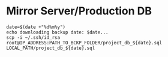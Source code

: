 # Mirror Server/Production DB

    date=$(date +"%d%m%y")
    echo downloading backup date: $date...
    scp -i ~/.ssh/id_rsa root@IP_ADDRESS:PATH_TO_BCKP_FOLDER/project_db_${date}.sql LOCAL_PATH/project_db_${date}.sql
